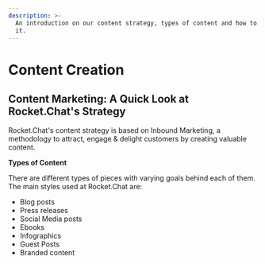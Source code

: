 ```yaml
---
description: >-
  An introduction on our content strategy, types of content and how to request
  it.
---
```


# Content Creation

## Content Marketing: A Quick Look at Rocket.Chat's Strategy

Rocket.Chat's content strategy is based on Inbound Marketing, a methodology to attract, engage & delight customers by creating valuable content.

**Types of Content**

There are different types of pieces with varying goals behind each of them. The main styles used at Rocket.Chat are:

* Blog posts
* Press releases
* Social Media posts
* Ebooks
* Infographics
* Guest Posts
* Branded content

